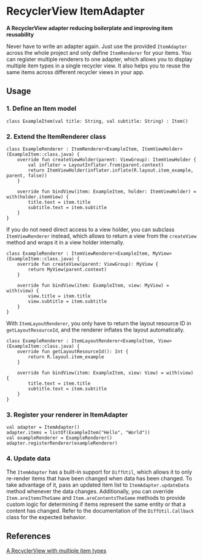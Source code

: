 # RecyclerView ItemAdapter

**A RecyclerView adapter reducing boilerplate and improving item reusability**

Never have to write an adapter again. Just use the provided `ItemAdapter` across the whole project and only define `ItemRenderer` for your items. You can register multiple renderers to one adapter, which allows you to display multiple item types in a single recycler view. It also helps you to reuse the same items across different recycler views in your app.


## Usage

### 1. Define an Item model

```
class ExampleItem(val title: String, val subtitle: String) : Item()
```

### 2. Extend the ItemRenderer class

```
class ExampleRenderer : ItemRenderer<ExampleItem, ItemViewHolder>(ExampleItem::class.java) {
    override fun createViewHolder(parent: ViewGroup): ItemViewHolder {
        val inflater = LayoutInflater.from(parent.context)
        return ItemViewHolder(inflater.inflate(R.layout.item_example, parent, false))
    }

    override fun bindView(item: ExampleItem, holder: ItemViewHolder) = with(holder.itemView) {
        title.text = item.title
        subtitle.text = item.subtitle
    }
}
```

If you do not need direct access to a view holder, you can subclass `ItemViewRenderer` instead, which allows to return a view from the `createView` method and wraps it in a view holder internally.

```
class ExampleRenderer : ItemViewRenderer<ExampleItem, MyView>(ExampleItem::class.java) {
    override fun createView(parent: ViewGroup): MyView {
        return MyView(parent.context)
    }

    override fun bindView(item: ExampleItem, view: MyView) = with(view) {
        view.title = item.title
        view.subtitle = item.subtitle
    }
}
```

With `ItemLayoutRenderer`, you only have to return the layout resource ID in `getLayoutResourceId`, and the renderer inflates the layout automatically.

```
class ExampleRenderer : ItemLayoutRenderer<ExampleItem, View>(ExampleItem::class.java) {
    override fun getLayoutResourceId(): Int {
        return R.layout.item_example
    }

    override fun bindView(item: ExampleItem, view: View) = with(view) {
        title.text = item.title
        subtitle.text = item.subtitle
    }
}
```

### 3. Register your renderer in ItemAdapter

```
val adapter = ItemAdapter()
adapter.items = listOf(ExampleItem("Hello", "World"))
val exampleRenderer = ExampleRenderer()
adapter.registerRenderer(exampleRenderer)
```

### 4. Update data

The `ItemAdapter` has a built-in support for `DiffUtil`, which allows it to only re-render items that have been changed when data has been changed. To take advantage of it, pass an updated item list to `ItemAdapter.updateData` method whenever the data changes. Additionally, you can override `Item.areItemsTheSame` and `Item.areContentsTheSame` methods to provide custom logic for determining if items represent the same entity or that a content has changed. Refer to the documentation of the `DiffUtil.Callback` class for the expected behavior.

## References

[A RecyclerView with multiple item types](https://android.jlelse.eu/a-recyclerview-with-multiple-item-types-dfba3979050)
